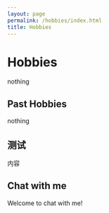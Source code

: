 ```yaml
---
layout: page
permalink: /hobbies/index.html
title: Hobbies
---
```


# Hobbies

nothing

## Past Hobbies

nothing

## 测试

内容



## Chat with me

Welcome to chat with me!


